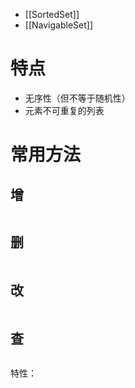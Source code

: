 
- [[SortedSet]]
- [[NavigableSet]]
 
# 特点

- 无序性（但不等于随机性）
- 元素不可重复的列表

# 常用方法

## 增

```Java

```

## 删

```Java

```

## 改

```Java

```

## 查

```Java

```

 特性：
